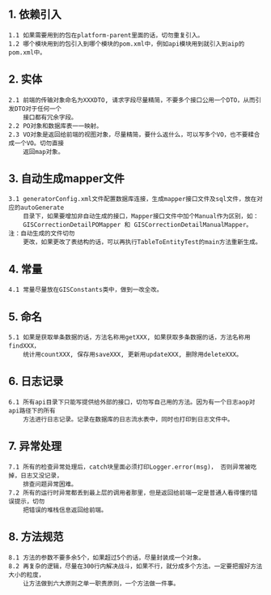 ## 1. 依赖引入
    1.1 如果需要用到的包在platform-parent里面的话，切勿重复引入。
    1.2 哪个模块用到的包引入到哪个模块的pom.xml中，例如api模块用到就引入到aip的pom.xml中。
## 2. 实体
    2.1 前端的传输对象命名为XXXDTO, 请求字段尽量精简，不要多个接口公用一个DTO，从而引发DTO对于任何一个
        接口都有冗余字段。
    2.2 PO对象和数据库表一一映射。
    2.3 VO对象是返回给前端的视图对象，尽量精简，要什么返什么，可以写多个VO，也不要糅合成一个VO。切勿直接
        返回map对象。
## 3. 自动生成mapper文件
    3.1 generatorConfig.xml文件配置数据库连接，生成mapper接口文件及sql文件，放在对应的autoGenerate
        目录下，如果要增加非自动生成的接口，Mapper接口文件中加个Manual作为区别，如：
        GISCorrectionDetailPOMapper 和 GISCorrectionDetailManualMapper。注：自动生成的文件切勿
        更改，如果更改了表结构的话，可以再执行TableToEntityTest的main方法重新生成。
## 4. 常量
    4.1 常量尽量放在GISConstants类中，做到一改全改。
## 5. 命名
    5.1 如果是获取单条数据的话，方法名称用getXXX, 如果获取多条数据的话，方法名称用findXXX，
        统计用countXXX, 保存用saveXXX, 更新用updateXXX, 删除用deleteXXX。
## 6. 日志记录
    6.1 所有api目录下只能写提供给外部的接口，切勿写自己用的方法。因为有一个日志aop对api路径下的所有
        方法进行日志记录。记录在数据库的日志流水表中，同时也打印到日志文件中。
## 7. 异常处理
    7.1 所有的检查异常处理后，catch块里面必须打印Logger.error(msg)， 否则异常被吃掉，日志又没记录，
        排查问题异常困难。
    7.2 所有的运行时异常都丢到最上层的调用者那里，但是返回给前端一定是普通人看得懂的错误提示，切勿
        把错误的堆栈信息返回给前端。
## 8. 方法规范
    8.1 方法的参数不要多余5个，如果超过5个的话，尽量封装成一个对象。
    8.2 再复杂的逻辑，尽量在300行内解决战斗，如果不行，就分成多个方法。一定要把握好方法大小的粒度，
        让方法做到六大原则之单一职责原则，一个方法做一件事。
